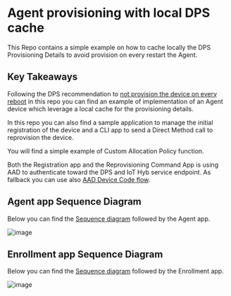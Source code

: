 # Agent provisioning with local DPS cache
This Repo contains a simple example on how to cache locally the DPS Provisioning Details to avoid provision on every restart the Agent.

## Key Takeaways
Following the DPS recommendation to [not provision the device on every reboot](https://docs.microsoft.com/azure/iot-dps/how-to-reprovision#send-a-provisioning-request-from-the-device) in this repo you can find an example of implementation of an Agent device which leverage a local cache for the provisioning details.

In this repo you can also find a sample application to manage the initial registration of the device and a CLI app to send a Direct Method call to reprovision the device. 

You will find a simple example of Custom Allocation Policy function.

Both the Registration app and the Reprovisioning Command App is using AAD to authenticate toward the DPS and IoT Hyb service endpoint.
As fallback you can use also [AAD Device Code flow](https://docs.microsoft.com/azure/active-directory/develop/v2-oauth2-device-code). 

## Agent app Sequence Diagram

Below you can find the [Sequence diagram](./agent-sequencediagram.md) followed by the Agent app.

![image](https://user-images.githubusercontent.com/45007019/166897728-eb0e2e65-56cd-40b3-8346-e40d311d1459.png)

## Enrollment app Sequence Diagram

Below you can find the [Sequence diagram](./enrollment-sequencediagram.md) followed by the Enrollment app.

![image](https://user-images.githubusercontent.com/45007019/166897600-f7d11826-1710-4781-9448-796e25f5646a.png)


